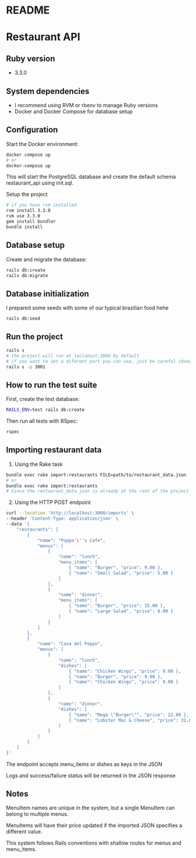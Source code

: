 # README

# Restaurant API

## Ruby version
- 3.3.0

## System dependencies
- I recommend using RVM or rbenv to manage Ruby versions
- Docker and Docker Compose for database setup

## Configuration

Start the Docker environment:

```bash
docker compose up
# or
docker-compose up
```
This will start the PostgreSQL database and create the default schema restaurant_api using init.sql.

Setup the project

```bash
# if you have rvm installed
rvm install 3.3.0
rvm use 3.3.0
gem install bundler
bundle install
```

## Database setup

Create and migrate the database:

```bash
rails db:create
rails db:migrate
```
    
## Database initialization

I prepared some seeds with some of our typical brazilian food hehe

```bash
rails db:seed
```

## Run the project

```bash
rails s
# the project will run at loclahost:3000 by default
# if you want to set a diferent port you can use, just be careful changing the default port because the code snippet to test the POST endpoint for importing is at por 3000
rails s -p 3001
```

## How to run the test suite
First, create the test database:
```bash
RAILS_ENV=test rails db:create
```
Then run all tests with RSpec:
```bash
rspec
```
## Importing restaurant data

1. Using the Rake task
```bash
bundle exec rake import:restaurants FILE=path/to/restaurant_data.json
# or
bundle exec rake import:restaurants 
# Since the restaurant_data.json is already at the root of the project
```

2. Using the HTTP POST endpoint
```bash
curl --location 'http://localhost:3000/imports' \
--header 'Content-Type: application/json' \
--data '{
    "restaurants": [
        {
            "name": "Poppo'\''s Cafe",
            "menus": [
                {
                    "name": "lunch",
                    "menu_items": [
                        { "name": "Burger", "price": 9.00 },
                        { "name": "Small Salad", "price": 5.00 }
                    ]
                },
                {
                    "name": "dinner",
                    "menu_items": [
                        { "name": "Burger", "price": 15.00 },
                        { "name": "Large Salad", "price": 8.00 }
                    ]
                }
            ]
        },
        {
            "name": "Casa del Poppo",
            "menus": [
                {
                    "name": "lunch",
                    "dishes": [
                        { "name": "Chicken Wings", "price": 9.00 },
                        { "name": "Burger", "price": 9.00 },
                        { "name": "Chicken Wings", "price": 9.00 }
                    ]
                },
                {
                    "name": "dinner",
                    "dishes": [
                        { "name": "Mega \"Burger\"", "price": 22.00 },
                        { "name": "Lobster Mac & Cheese", "price": 31.00 }
                    ]
                }
            ]
        }
    ]
}'
```
The endpoint accepts menu_items or dishes as keys in the JSON

Logs and success/failure status will be returned in the JSON response

## Notes

MenuItem names are unique in the system, but a single MenuItem can belong to multiple menus.

MenuItems will have their price updated if the imported JSON specifies a different value.

This system follows Rails conventions with shallow routes for menus and menu_items.